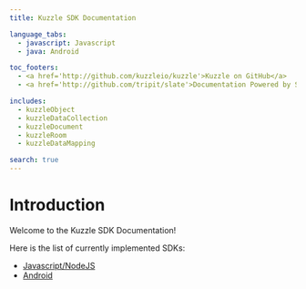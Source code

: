 ```yaml
---
title: Kuzzle SDK Documentation

language_tabs:
  - javascript: Javascript
  - java: Android

toc_footers:
  - <a href='http://github.com/kuzzleio/kuzzle'>Kuzzle on GitHub</a>
  - <a href='http://github.com/tripit/slate'>Documentation Powered by Slate</a>

includes:
  - kuzzleObject
  - kuzzleDataCollection
  - kuzzleDocument
  - kuzzleRoom
  - kuzzleDataMapping

search: true
---
```


# Introduction

Welcome to the Kuzzle SDK Documentation!

Here is the list of currently implemented SDKs:

* [Javascript/NodeJS](https://github.com/kuzzleio/sdk-javascript)
* [Android](https://github.com/kuzzleio/sdk-android)
